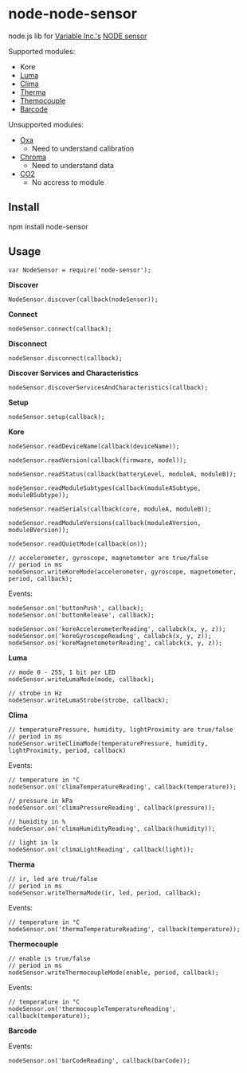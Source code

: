 node-node-sensor
================

node.js lib for [Variable Inc.'s](http://variableinc.com) [NODE sensor](http://variableinc.com/product/ios-platform-node/)

Supported modules:

 * Kore
 * [Luma](http://variableinc.com/luma-led-flashlight/)
 * [Clima](http://variableinc.com/product/new-clima-climate-and-weather-sensor/)
 * [Therma](http://variableinc.com/therma-temperature-sensor/)
 * [Themocouple](http://variableinc.com/product/thermocouple/)
 * [Barcode](http://variableinc.com/product/node-barcode/)

Unsupported modules:

 * [Oxa](http://variableinc.com/oxa-gas-sensors/)
   * Need to understand calibration
 * [Chroma](http://variableinc.com/chroma-color-sensor/)
   * Need to understand data
 * [CO2](http://variableinc.com/product/node-co2/)
   * No accress to module

Install
-------

npm install node-sensor

Usage
-----

    var NodeSensor = require('node-sensor');

__Discover__

    NodeSensor.discover(callback(nodeSensor));

__Connect__

    nodeSensor.connect(callback);

__Disconnect__

    nodeSensor.disconnect(callback);

__Discover Services and Characteristics__

    nodeSensor.discoverServicesAndCharacteristics(callback);

__Setup__

    nodeSensor.setup(callback);

__Kore__

    nodeSensor.readDeviceName(callback(deviceName));

    nodeSensor.readVersion(callback(firmware, model));

    nodeSensor.readStatus(callback(batteryLevel, moduleA, moduleB));

    nodeSensor.readModuleSubtypes(callback(moduleASubtype, moduleBSubtype));

    nodeSensor.readSerials(callback(core, moduleA, moduleB));

    nodeSensor.readModuleVersions(callback(moduleAVersion, moduleBVersion));

    nodeSensor.readQuietMode(callback(on));

    // accelerometer, gyroscope, magnetometer are true/false
    // period in ms
    nodeSensor.writeKoreMode(accelerometer, gyroscope, magnetometer, period, callback);

Events:

    nodeSensor.on('buttonPush', callback);
    nodeSensor.on('buttonRelease', callback);

    nodeSensor.on('koreAccelerometerReading', callabck(x, y, z));
    nodeSensor.on('koreGyroscopeReading', callabck(x, y, z));
    nodeSensor.on('koreMagnetometerReading', callabck(x, y, z));

__Luma__

    // mode 0 - 255, 1 bit per LED
    nodeSensor.writeLumaMode(mode, callback);

    // strobe in Hz
    nodeSensor.writeLumaStrobe(strobe, callback);

__Clima__

    // temperaturePressure, humidity, lightProximity are true/false
    // period in ms
    nodeSensor.writeClimaMode(temperaturePressure, humidity, lightProximity, period, callback)

Events:

    // temperature in °C
    nodeSensor.on('climaTemperatureReading', callback(temperature));

    // pressure in kPa
    nodeSensor.on('climaPressureReading', callback(pressure));

    // humidity in %
    nodeSensor.on('climaHumidityReading', callback(humidity));

    // light in lx
    nodeSensor.on('climaLightReading', callback(light));

__Therma__

    // ir, led are true/false
    // period in ms
    nodeSensor.writeThermaMode(ir, led, period, callback);

Events:

    // temperature in °C
    nodeSensor.on('thermaTemperatureReading', callback(temperature));

__Thermocouple__

    // enable is true/false
    // period in ms
    nodeSensor.writeThermocoupleMode(enable, period, callback);

Events:

    // temperature in °C
    nodeSensor.on('thermocoupleTemperatureReading', callback(temperature));

__Barcode__

Events:

    nodeSensor.on('barCodeReading', callback(barCode));
